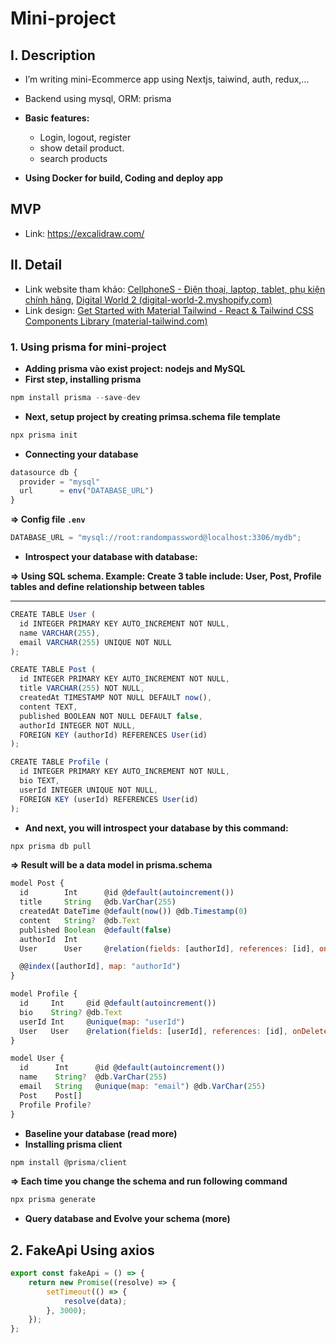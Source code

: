 # Mini-project

## I. Description

-   I’m writing mini-Ecommerce app using Nextjs, taiwind, auth, redux,…
-   Backend using mysql, ORM: prisma

-   **Basic features:**
    -   Login, logout, register
    -   show detail product.
    -   search products
-   **Using Docker for build, Coding and deploy app**

## MVP

-   Link: https://excalidraw.com/

## II. Detail

-   Link website tham khảo: [CellphoneS - Điện thoại, laptop, tablet, phụ kiện chính hãng](https://cellphones.com.vn/), [Digital World 2 (digital-world-2.myshopify.com)](https://digital-world-2.myshopify.com/)
-   Link design: [Get Started with Material Tailwind - React & Tailwind CSS Components Library (material-tailwind.com)](https://www.material-tailwind.com/docs/react/installation)

### 1. Using prisma for mini-project

-   **Adding prisma vào exist project: nodejs and MySQL**
-   **First step, installing prisma**

```jsx
npm install prisma --save-dev
```

-   **Next, setup project by creating primsa.schema file template**

```jsx
npx prisma init
```

-   **Connecting your database**

```jsx
datasource db {
  provider = "mysql"
  url      = env("DATABASE_URL")
}
```

**⇒ Config file `.env`**

```jsx
DATABASE_URL = "mysql://root:randompassword@localhost:3306/mydb";
```

-   **Introspect your database with database:**

**⇒ Using SQL schema. Example: Create 3 table include: User, Post, Profile tables and define relationship between tables**

---

```jsx
CREATE TABLE User (
  id INTEGER PRIMARY KEY AUTO_INCREMENT NOT NULL,
  name VARCHAR(255),
  email VARCHAR(255) UNIQUE NOT NULL
);

CREATE TABLE Post (
  id INTEGER PRIMARY KEY AUTO_INCREMENT NOT NULL,
  title VARCHAR(255) NOT NULL,
  createdAt TIMESTAMP NOT NULL DEFAULT now(),
  content TEXT,
  published BOOLEAN NOT NULL DEFAULT false,
  authorId INTEGER NOT NULL,
  FOREIGN KEY (authorId) REFERENCES User(id)
);

CREATE TABLE Profile (
  id INTEGER PRIMARY KEY AUTO_INCREMENT NOT NULL,
  bio TEXT,
  userId INTEGER UNIQUE NOT NULL,
  FOREIGN KEY (userId) REFERENCES User(id)
);
```

-   **And next, you will introspect your database by this command:**

```jsx
npx prisma db pull
```

**⇒ Result will be a data model in prisma.schema**

```jsx
model Post {
  id        Int      @id @default(autoincrement())
  title     String   @db.VarChar(255)
  createdAt DateTime @default(now()) @db.Timestamp(0)
  content   String?  @db.Text
  published Boolean  @default(false)
  authorId  Int
  User      User     @relation(fields: [authorId], references: [id], onDelete: NoAction, onUpdate: NoAction, map: "Post_ibfk_1")

  @@index([authorId], map: "authorId")
}

model Profile {
  id     Int     @id @default(autoincrement())
  bio    String? @db.Text
  userId Int     @unique(map: "userId")
  User   User    @relation(fields: [userId], references: [id], onDelete: NoAction, onUpdate: NoAction, map: "Profile_ibfk_1")
}

model User {
  id      Int      @id @default(autoincrement())
  name    String?  @db.VarChar(255)
  email   String   @unique(map: "email") @db.VarChar(255)
  Post    Post[]
  Profile Profile?
}
```

-   **Baseline your database (read more)**
-   **Installing prisma client**

```jsx
npm install @prisma/client
```

**⇒ Each time you change the schema and run following command**

```jsx
npx prisma generate
```

-   **Query database and Evolve your schema (more)**

## 2. FakeApi Using axios

```jsx
export const fakeApi = () => {
    return new Promise((resolve) => {
        setTimeout(() => {
            resolve(data);
        }, 3000);
    });
};
```
